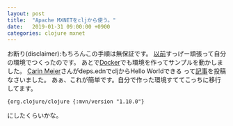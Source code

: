 ```yaml
---
layout: post
title:  "Apache MXNETをcljから使う。"
date:   2019-01-31 09:00:00 +0900
categories: clojure mxnet
---
```

お断り(disclaimer):もちろんこの手順は無保証です。
[以前][blog self article]すっげー頑張って自分の環境でつくったのです。
あとで[Docker][blog docker article]でも環境を作ってサンプルを動かしました。
[Carin Meier][gigasquid]さんがdeps.ednでcljからHello Worldできる
って[記事][mxnet article]を投稿なさいました。
あぁ、これが簡単です。自分で作った環境すててこっちに移行してます。

~~~
{org.clojure/clojure {:mvn/version "1.10.0"}
~~~
にしたくらいかな。

[mxnet article]: https://nextjournal.com/gigasquid/clojure-mxnet-introduction
[blog self article]: https://hikazoh.github.io/blog/clojure/mxnet/docker/2018/11/07/mxnet-docker.html
[blog docker article]: https://hikazoh.github.io/blog/clojure/mxnet/docker/2018/11/07/mxnet-clojure.html
[gigasquid]: http://gigasquidsoftware.com/
